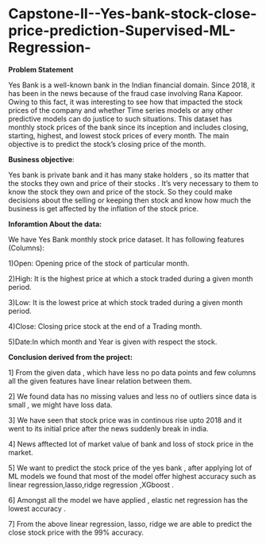 # Capstone-II--Yes-bank-stock-close-price-prediction-Supervised-ML-Regression-


**Problem Statement**

Yes Bank is a well-known bank in the Indian financial domain. Since 2018, it has been in the news because of the fraud case involving Rana Kapoor. Owing to this fact, it was interesting to see how that impacted the stock prices of the company and whether Time series models or any other predictive models can do justice to such situations. This dataset has monthly stock prices of the bank since its inception and includes closing, starting, highest, and lowest stock prices of every month. The main objective is to predict the stock’s closing price of the month.

**Business objective**:

Yes bank is private bank and it has many stake holders , so its matter that the stocks they own and price of their stocks . It’s very necessary to them to know the stock they own and price of the stock. So they could make decisions about the selling  or keeping then stock and know how much the business is get affected by the inflation of  the stock price.

**Inforamtion About the data:**

We have Yes Bank monthly stock price dataset. It has following 
features (Columns):

1)Open:  Opening price of the stock of particular month.

2)High: It is the highest price at which a stock traded during a given month period.

3)Low: It is the lowest price at which stock traded during a given month period.

4)Close: Closing price stock at the end of a Trading month.

5)Date:In which month and Year is given with respect the stock.

**Conclusion derived from the project:**

1] From the given data , which have less no po data points and few columns all the given features have linear relation between them.

2] We found data has no missing values and less no of outliers since data is small , we might have loss data.

3] We have seen that stock price was in continous rise upto 2018 and it went to its initial price after the news suddenly break  in india.

4] News afftected lot of market value of bank and loss of stock price in the market.

5] We want to predict the stock price of the yes bank , after applying lot of ML models we found that most of the model offer highest accuracy such as linear regression,lasso,ridge regression ,XGboost .

6] Amongst all the model we have applied , elastic net regression has the lowest accuracy .

7] From the above linear regression, lasso, ridge  we are able to predict the close stock price with the 99%  accuracy.
